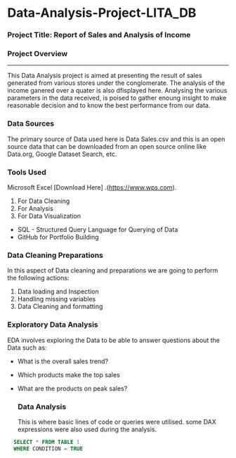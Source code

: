 # Data-Analysis-Project-LITA_DB

 ### Project Title:  Report of Sales and Analysis of Income
 
### Project Overview
---
This Data Analysis project is aimed at presenting the result of sales generated from various stores under the conglomerate. The analysis of the income ganered over a quater is also dfisplayed here. Analysing the various parameters in the data received, is poised  to gather enoung insight to make reasonable decision and to know the best performance from our data.

### Data Sources
The primary source of Data used here is Data Sales.csv and this is an open source data that can be downloaded from an open source online like Data.org, Google Dataset Search, etc.

### Tools Used
Microsoft Excel [Download Here] .(https://www.wps.com).
  1. For Data Cleaning
  2. For Analysis 
  3. For Data Visualization

- SQL - Structured Query Language for Querying of Data
- GitHub for Portfolio Building

### Data Cleaning Preparations
In this aspect of Data cleaning and preparations we are going to perform the following actions:
1. Data loading and Inspection
2. Handling missing variables
3. Data Cleaning and formatting

### Exploratory Data Analysis 
EDA involves exploring the Data to be able to answer questions about the Data such as:
- What is the overall sales trend?
- Which products make the top sales
- What are the products on peak sales?

  ### Data Analysis
  This is where basic lines of code or queries were utilised. some DAX expressions were also used during the analysis.

``` SQL
  SELECT * FROM TABLE 1
  WHERE CONDITION = TRUE
  ```
  
